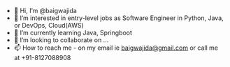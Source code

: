 - 👋 Hi, I’m @baigwajida
- 👀 I’m interested in entry-level jobs as Software Engineer in Python, Java, or DevOps, Cloud(AWS) 
- 🌱 I’m currently learning Java, Springboot
- 💞️ I’m looking to collaborate on ...
- 📫 How to reach me - on my email ie baigwajida@gmail.com or call me at +91-8127088908

<!---
baigwajida/baigwajida is a ✨ special ✨ repository because its `README.md` (this file) appears on your GitHub profile.
You can click the Preview link to take a look at your changes.
--->
